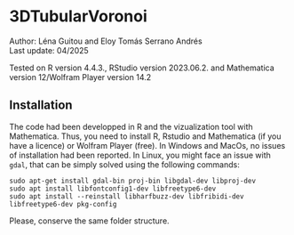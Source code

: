 
# 3DTubularVoronoi #

Author: Léna Guitou and Eloy Tomás Serrano Andrés \
Last update: 04/2025

Tested on R version 4.4.3., RStudio version 2023.06.2. and Mathematica version 12/Wolfram Player version 14.2


## Installation ##

The code had been developped in R and the vizualization tool with Mathematica. Thus, you need to install R, Rstudio and Mathematica (if you have a licence) or Wolfram Player (free). In Windows and MacOs, no issues of installation had been reported. In Linux, you might face an issue with ``` gdal ```, that can be simply solved using the following commands:

```sudo apt-get install gdal-bin proj-bin libgdal-dev libproj-dev ``` \
```sudo apt install libfontconfig1-dev libfreetype6-dev ``` \
```sudo apt install --reinstall libharfbuzz-dev libfribidi-dev libfreetype6-dev pkg-config``` 

Please, conserve the same folder structure. 
